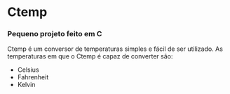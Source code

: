# Ctemp
### Pequeno projeto feito em C
Ctemp é um conversor de temperaturas simples e fácil de ser utilizado. As temperaturas em que o Ctemp é capaz de converter são:
- Celsius
- Fahrenheit
- Kelvin
